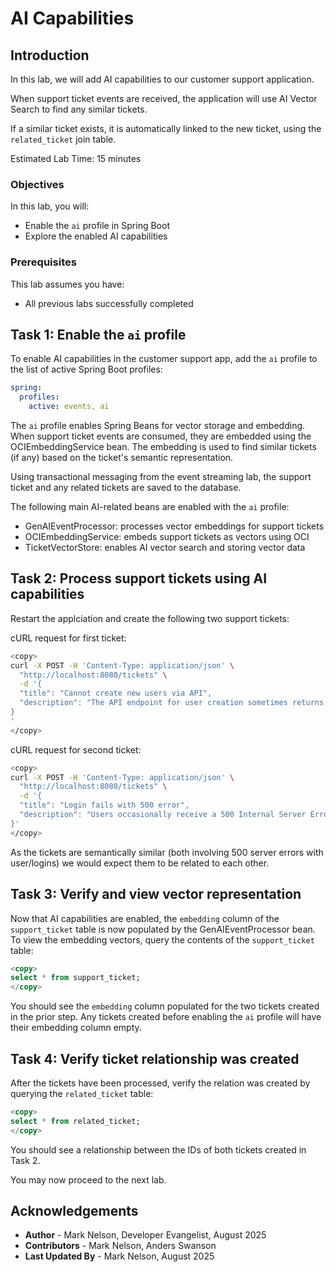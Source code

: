 # AI Capabilities

## Introduction

In this lab, we will add AI capabilities to our customer support application.

When support ticket events are received, the application will use AI Vector Search to find any similar tickets.

If a similar ticket exists, it is automatically linked to the new ticket, using the `related_ticket` join table.

Estimated Lab Time: 15 minutes

### Objectives

In this lab, you will:

* Enable the `ai` profile in Spring Boot
* Explore the enabled AI capabilities

### Prerequisites

This lab assumes you have:

* All previous labs successfully completed

## Task 1: Enable the `ai` profile

To enable AI capabilities in the customer support app, add the `ai` profile to the list of active Spring Boot profiles:

```yaml
spring:
  profiles:
    active: events, ai
```

The `ai` profile enables Spring Beans for vector storage and embedding. When support ticket events are consumed, they are embedded using the OCIEmbeddingService bean. The embedding is used to find similar tickets (if any) based on the ticket's semantic representation.

Using transactional messaging from the event streaming lab, the support ticket and any related tickets are saved to the database.

The following main AI-related beans are enabled with the `ai` profile:

- GenAIEventProcessor: processes vector embeddings for support tickets
- OCIEmbeddingService: embeds support tickets as vectors using OCI
- TicketVectorStore: enables AI vector search and storing vector data

## Task 2: Process support tickets using AI capabilities

Restart the applciation and create the following two support tickets:

cURL request for first ticket:

```bash
<copy>
curl -X POST -H 'Content-Type: application/json' \
  "http://localhost:8080/tickets" \
  -d '{
  "title": "Cannot create new users via API",
  "description": "The API endpoint for user creation sometimes returns a 500 Internal Sever Error despite valid credentials and permissions. This is blocking automation scripts."
}
'
</copy>
```

cURL request for second ticket:

```bash
<copy>
curl -X POST -H 'Content-Type: application/json' \
  "http://localhost:8080/tickets" \
  -d '{
  "title": "Login fails with 500 error",
  "description": "Users occasionally receive a 500 Internal Server Error when trying to log in through the main portal. Started happening after the latest update."
}'
</copy>
```

As the tickets are semantically similar (both involving 500 server errors with user/logins) we would expect them to be related to each other.

## Task 3: Verify and view vector representation

Now that AI capabilities are enabled, the `embedding` column of the `support_ticket` table is now populated by the GenAIEventProcessor bean. To view the embedding vectors, query the contents of the `support_ticket` table:

```sql
<copy>
select * from support_ticket;
</copy>
```

You should see the `embedding` column populated for the two tickets created in the prior step. Any tickets created before enabling the `ai` profile will have their embedding column empty.

## Task 4: Verify ticket relationship was created

After the tickets have been processed, verify the relation was created by querying the `related_ticket` table:

```sql
<copy>
select * from related_ticket;
</copy>
```

You should see a relationship between the IDs of both tickets created in Task 2.

You may now proceed to the next lab.

## Acknowledgements

* **Author** - Mark Nelson, Developer Evangelist, August 2025
* **Contributors** - Mark Nelson, Anders Swanson
* **Last Updated By** - Mark Nelson, August 2025
